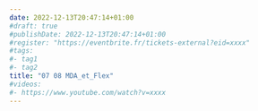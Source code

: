 ```yaml
---
date: 2022-12-13T20:47:14+01:00
#draft: true
#publishDate: 2022-12-13T20:47:14+01:00
#register: "https://eventbrite.fr/tickets-external?eid=xxxx"
#tags:
#- tag1
#- tag2
title: "07 08 MDA_et_Flex"
#videos: 
#- https://www.youtube.com/watch?v=xxxx
---
```


